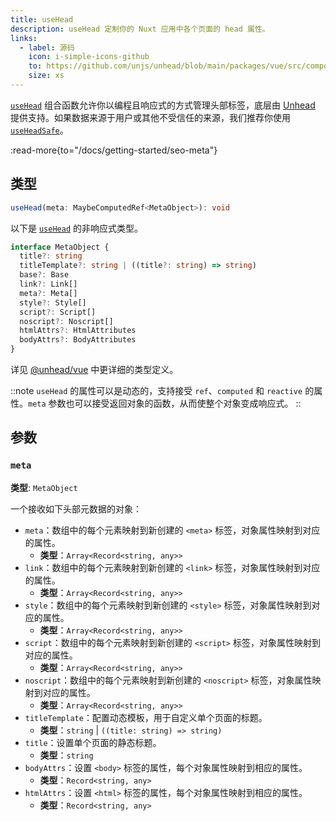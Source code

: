 ```yaml
---
title: useHead
description: useHead 定制你的 Nuxt 应用中各个页面的 head 属性。
links:
  - label: 源码
    icon: i-simple-icons-github
    to: https://github.com/unjs/unhead/blob/main/packages/vue/src/composables.ts
    size: xs
---
```


[`useHead`](/docs/api/composables/use-head) 组合函数允许你以编程且响应式的方式管理头部标签，底层由 [Unhead](https://unhead.unjs.io) 提供支持。如果数据来源于用户或其他不受信任的来源，我们推荐你使用 [`useHeadSafe`](/docs/api/composables/use-head-safe)。

:read-more{to="/docs/getting-started/seo-meta"}

## 类型

```ts
useHead(meta: MaybeComputedRef<MetaObject>): void
```

以下是 [`useHead`](/docs/api/composables/use-head) 的非响应式类型。

```ts
interface MetaObject {
  title?: string
  titleTemplate?: string | ((title?: string) => string)
  base?: Base
  link?: Link[]
  meta?: Meta[]
  style?: Style[]
  script?: Script[]
  noscript?: Noscript[]
  htmlAttrs?: HtmlAttributes
  bodyAttrs?: BodyAttributes
}
```

详见 [@unhead/vue](https://github.com/unjs/unhead/blob/main/packages/vue/src/types/schema.ts) 中更详细的类型定义。

::note
`useHead` 的属性可以是动态的，支持接受 `ref`、`computed` 和 `reactive` 的属性。`meta` 参数也可以接受返回对象的函数，从而使整个对象变成响应式。
::

## 参数

### `meta`

**类型**: `MetaObject`

一个接收如下头部元数据的对象：

- `meta`：数组中的每个元素映射到新创建的 `<meta>` 标签，对象属性映射到对应的属性。
  - **类型**：`Array<Record<string, any>>`
- `link`：数组中的每个元素映射到新创建的 `<link>` 标签，对象属性映射到对应的属性。
  - **类型**：`Array<Record<string, any>>`
- `style`：数组中的每个元素映射到新创建的 `<style>` 标签，对象属性映射到对应的属性。
  - **类型**：`Array<Record<string, any>>`
- `script`：数组中的每个元素映射到新创建的 `<script>` 标签，对象属性映射到对应的属性。
  - **类型**：`Array<Record<string, any>>`
- `noscript`：数组中的每个元素映射到新创建的 `<noscript>` 标签，对象属性映射到对应的属性。
  - **类型**：`Array<Record<string, any>>`
- `titleTemplate`：配置动态模板，用于自定义单个页面的标题。
  - **类型**：`string` | `((title: string) => string)`
- `title`：设置单个页面的静态标题。
  - **类型**：`string`
- `bodyAttrs`：设置 `<body>` 标签的属性，每个对象属性映射到相应的属性。
  - **类型**：`Record<string, any>`
- `htmlAttrs`：设置 `<html>` 标签的属性，每个对象属性映射到相应的属性。
  - **类型**：`Record<string, any>`